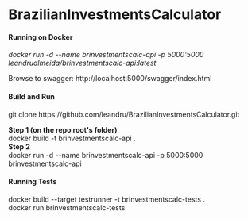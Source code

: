 # BrazilianInvestmentsCalculator

<h4>Running on Docker</h4>
<p><i>docker run -d --name brinvestmentscalc-api -p 5000:5000 leandrualmeida/brinvestmentscalc-api:latest</i></p>
Browse to swagger: http://localhost:5000/swagger/index.html
<h4>Build and Run</h4>
<p>git clone https://github.com/leandru/BrazilianInvestmentsCalculator.git</p>
<b>Step 1 (on the repo root's folder)</b>
<br/>
docker build -t brinvestmentscalc-api .
<br/>
<b>Step 2</b>
<br/>
docker run -d --name brinvestmentscalc-api -p 5000:5000 brinvestmentscalc-api 

<h4>Running Tests</h4>
docker build --target testrunner -t brinvestmentscalc-tests .
<br/>
docker run brinvestmentscalc-tests

